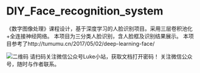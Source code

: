 # DIY_Face_recognition_system
《数字图像处理》课程设计，基于深度学习的人脸识别项目。采用三层卷积池化+全连接神经网络。
本项目为三分类人脸识别，含人脸框及识别结果展示。
本项目参考了http://tumumu.cn/2017/05/02/deep-learning-face/

![二维码](https://www.wangliguang.cn/wp-content/uploads/2019/02/qrcode_for_gh_93c6b7801a15_258.jpg)
请扫码关注微信公众号Luke小站，获取文档打开密码！
关注微信公众号，随时与作者联系。
